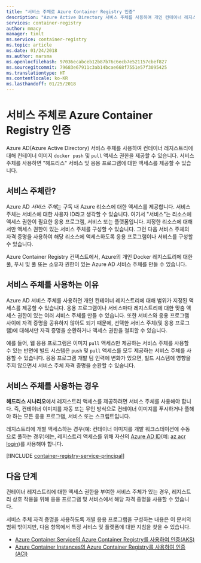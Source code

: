 ```yaml
---
title: "서비스 주체로 Azure Container Registry 인증"
description: "Azure Active Directory 서비스 주체를 사용하여 개인 컨테이너 레지스트리에 있는 이미지에 대한 액세스 권한을 제공하는 방법에 대해 알아봅니다."
services: container-registry
author: mmacy
manager: timlt
ms.service: container-registry
ms.topic: article
ms.date: 01/24/2018
ms.author: marsma
ms.openlocfilehash: 97036ecabceb12b87b76c6ecb7e521157cbef827
ms.sourcegitcommit: 79683e67911c3ab14bcae668f7551e57f3095425
ms.translationtype: HT
ms.contentlocale: ko-KR
ms.lasthandoff: 01/25/2018
---
```

# <a name="azure-container-registry-authentication-with-service-principals"></a>서비스 주체로 Azure Container Registry 인증

Azure AD(Azure Active Directory) 서비스 주체를 사용하여 컨테이너 레지스트리에 대해 컨테이너 이미지 `docker push` 및 `pull` 액세스 권한을 제공할 수 있습니다. 서비스 주체를 사용하면 "헤드리스" 서비스 및 응용 프로그램에 대한 액세스를 제공할 수 있습니다.

## <a name="what-is-a-service-principal"></a>서비스 주체란?

Azure AD *서비스 주체*는 구독 내 Azure 리소스에 대한 액세스를 제공합니다. 서비스 주체는 서비스에 대한 사용자 ID라고 생각할 수 있습니다. 여기서 "서비스"는 리소스에 액세스 권한이 필요한 응용 프로그램, 서비스 또는 플랫폼입니다. 지정한 리소스에 대해서만 액세스 권한이 있는 서비스 주체를 구성할 수 있습니다. 그런 다음 서비스 주체의 자격 증명을 사용하여 해당 리소스에 액세스하도록 응용 프로그램이나 서비스를 구성할 수 있습니다.

Azure Container Registry 컨텍스트에서, Azure의 개인 Docker 레지스트리에 대한 풀, 푸시 및 풀 또는 소유자 권한이 있는 Azure AD 서비스 주체를 만들 수 있습니다.

## <a name="why-use-a-service-principal"></a>서비스 주체를 사용하는 이유

Azure AD 서비스 주체를 사용하면 개인 컨테이너 레지스트리에 대해 범위가 지정된 액세스를 제공할 수 있습니다. 응용 프로그램이나 서비스마다 레지스트리에 대한 맞춤 액세스 권한이 있는 여러 서비스 주체를 만들 수 있습니다. 또한 서비스와 응용 프로그램 사이에 자격 증명을 공유하지 않아도 되기 때문에, 선택한 서비스 주체(및 응용 프로그램)에 대해서만 자격 증명을 순환하거나 액세스 권한을 철회할 수 있습니다.

예를 들어, 웹 응용 프로그램은 이미지 `pull` 액세스만 제공하는 서비스 주체를 사용할 수 있는 반면에 빌드 시스템은 `push` 및 `pull` 액세스를 모두 제공하는 서비스 주체를 사용할 수 있습니다. 응용 프로그램 개발 팀 인력에 변화가 있으면, 빌드 시스템에 영향을 주지 않으면서 서비스 주체 자격 증명을 순환할 수 있습니다.

## <a name="when-to-use-a-service-principal"></a>서비스 주체를 사용하는 경우

**헤드리스 시나리오**에서 레지스트리 액세스를 제공하려면 서비스 주체를 사용해야 합니다. 즉, 컨테이너 이미지를 자동 또는 무인 방식으로 컨테이너 이미지를 푸시하거나 풀해야 하는 모든 응용 프로그램, 서비스 또는 스크립트입니다.

레지스트리에 개별 액세스하는 경우(예: 컨테이너 이미지를 개발 워크스테이션에 수동으로 풀하는 경우)에는, 레지스트리 액세스를 위해 자신의 [Azure AD ID](container-registry-authentication.md#individual-login-with-azure-ad)(예: [az acr login][az-acr-login])를 사용해야 합니다.

[!INCLUDE [container-registry-service-principal](../../includes/container-registry-service-principal.md)]

## <a name="next-steps"></a>다음 단계

컨테이너 레지스트리에 대한 액세스 권한을 부여한 서비스 주체가 있는 경우, 레지스트리 상호 작용을 위해 응용 프로그램 및 서비스에서 해당 자격 증명을 사용할 수 있습니다.

서비스 주체 자격 증명을 사용하도록 개별 응용 프로그램을 구성하는 내용은 이 문서의 범위 밖이지만, 다음 항목에서 특정 서비스 및 플랫폼에 대한 지침을 찾을 수 있습니다.

* [Azure Container Service의 Azure Container Registry를 사용하여 인증(AKS)](container-registry-auth-aks.md)
* [Azure Container Instances의 Azure Container Registry를 사용하여 인증(ACI)](container-registry-auth-aci.md)

<!-- LINKS - External -->

<!-- LINKS - Internal -->
[az-acr-login]: /cli/azure/acr#az_acr_login